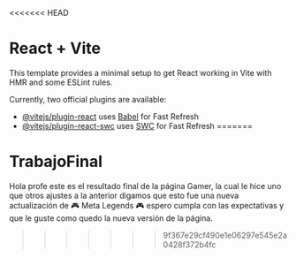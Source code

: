 <<<<<<< HEAD
# React + Vite

This template provides a minimal setup to get React working in Vite with HMR and some ESLint rules.

Currently, two official plugins are available:

- [@vitejs/plugin-react](https://github.com/vitejs/vite-plugin-react/blob/main/packages/plugin-react/README.md) uses [Babel](https://babeljs.io/) for Fast Refresh
- [@vitejs/plugin-react-swc](https://github.com/vitejs/vite-plugin-react-swc) uses [SWC](https://swc.rs/) for Fast Refresh
=======
# TrabajoFinal
Hola profe este es el resultado final de la página Gamer, la cual le hice uno que otros ajustes a la anterior digamos que esto fue una nueva actualización de 🎮 Meta Legends 🎮 espero cumpla con las expectativas y que le guste como quedo la nueva versión de la página.
>>>>>>> 9f367e29cf490e1e06297e545e2a0428f372b4fc
